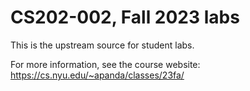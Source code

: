 # CS202-002, Fall 2023 labs

This is the upstream source for student labs.

For more information, see the course website:
https://cs.nyu.edu/~apanda/classes/23fa/
